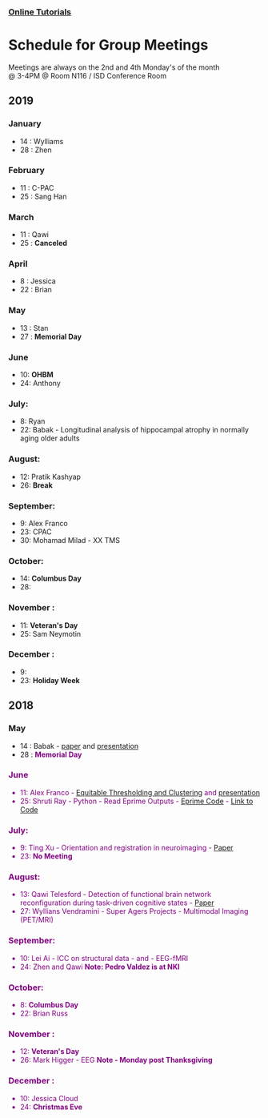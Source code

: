 

### [Online Tutorials](online_tutorials.md)

# Schedule for Group Meetings

Meetings are always on the 2nd and 4th Monday's of the month  
@ 3-4PM @ Room N116 / ISD Conference Room



## 2019
### January
- 14 : Wylliams
- 28 : Zhen

### February
- 11 : C-PAC
- 25 : Sang Han

### March
- 11 : Qawi
- 25 : **Canceled**

### April
- 8 : Jessica 
- 22 : Brian

### May
- 13 : Stan
- 27 :  **Memorial Day**

### June
- 10: **OHBM**
- 24: Anthony


### July:
- 8: Ryan
- 22: Babak - Longitudinal analysis of hippocampal atrophy in normally aging older adults


### August:
- 12: Pratik Kashyap
- 26: **Break**

### September:
- 9: Alex Franco
- 23: CPAC
- 30: Mohamad Milad - XX TMS 

### October:
- 14: **Columbus Day**
- 28:

### November :
- 11: **Veteran's Day**
- 25: Sam Neymotin


### December :
- 9:
- 23: **Holiday Week**






## 2018
### May
- 14 : Babak - [paper](DOCS/babak_2018.pdf) and [presentation](DOCS/Babak_May2018.pptx)
- 28 : <span style="color:purple">**Memorial Day**<font color="purple">  

### June
- 11: Alex Franco - [Equitable Thresholding and Clustering](DOCS/EquitableThresholdingandClustering.pdf) and [presentation](DOCS/ETAC_presentation.pdf)
- 25: Shruti Ray - Python - Read Eprime Outputs - [Eprime Code](DOCS/EPrime_Codes.pdf) - [Link to Code](https://github.com/shrutiray/eprimedata2feat)


### July:
- 9: Ting Xu - Orientation and registration in neuroimaging - [Paper](DOCS/garcia2018.pdf)
- 23: **No Meeting**

### August:
- 13: Qawi Telesford - Detection of functional brain network reconfiguration during task-driven cognitive states - [Paper](https://www.ncbi.nlm.nih.gov/pmc/articles/PMC5133201/)
- 27: Wyllians Vendramini - Super Agers Projects - Multimodal Imaging (PET/MRI)

### September:
- 10: Lei Ai - ICC on structural data - and - EEG-fMRI
- 24: Zhen and Qawi **Note: Pedro Valdez is at NKI**

### October:
- 8: **Columbus Day**
- 22: Brian Russ

### November :
- 12: **Veteran's Day**
- 26: Mark Higger - EEG **Note - Monday post Thanksgiving**


### December :
- 10: Jessica Cloud
- 24: <span style="color:purple">**Christmas Eve**<font color="purple">


